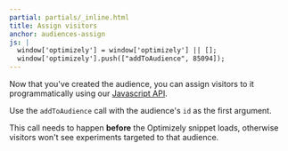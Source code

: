 ```yaml
---
partial: partials/_inline.html
title: Assign visitors
anchor: audiences-assign
js: |
  window['optimizely'] = window['optimizely'] || [];
  window['optimizely'].push(["addToAudience", 85094]);
---
```


Now that you've created the audience, you can assign visitors to it programmatically using our [Javascript API](/javascript).

Use the `addToAudience` call with the audience's `id` as the first argument.

This call needs to happen **before** the Optimizely snippet loads, otherwise visitors won't see experiments targeted to that audience.
